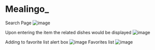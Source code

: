 # Mealingo_
Search Page
![image](https://github.com/hrithika7499/Mealingo_/assets/110494774/47275439-c7d7-40a9-ae79-81a0eb5a71e6)

Upon entering the item the related dishes would be displayed
![image](https://github.com/hrithika7499/Mealingo_/assets/110494774/89cefa49-ca09-4ad1-9498-0a53e86026c4)

Adding to favorite list alert box
![image](https://github.com/hrithika7499/Mealingo_/assets/110494774/e3d0136d-83ec-48e3-bbb5-fcb612a463dc)
Favorites list
![image](https://github.com/hrithika7499/Mealingo_/assets/110494774/289c7f2e-7219-40c6-879a-f1e363e9886f)



